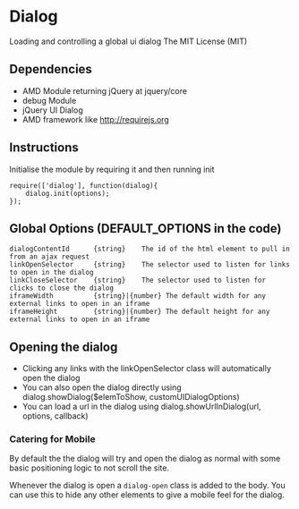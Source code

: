 Dialog
======
Loading and controlling a global ui dialog
The MIT License (MIT)

Dependencies
----
- AMD Module returning jQuery at jquery/core
- debug Module
- jQuery UI Dialog
- AMD framework like <http://requirejs.org>

Instructions
----

Initialise the module by requiring it and then running init 

    require(['dialog'], function(dialog){ 
        dialog.init(options); 
    });

Global Options (DEFAULT_OPTIONS in the code)
----

    dialogContentId      {string}    The id of the html element to pull in from an ajax request 
    linkOpenSelector     {string}    The selector used to listen for links to open in the dialog
    linkCloseSelector    {string}    The selector used to listen for clicks to close the dialog
    iframeWidth          {string}|{number} The default width for any external links to open in an iframe 
    iframeHeight         {string}|{number} The default height for any external links to open in an iframe

Opening the dialog
----

- Clicking any links with the linkOpenSelector class will automatically open the dialog
- You can also open the dialog directly using dialog.showDialog($elemToShow, customUIDialogOptions)
- You can load a url in the dialog using dialog.showUrlInDialog(url, options, callback)

### Catering for Mobile

By default the the dialog will try and open the dialog as normal with some basic positioning
logic to not scroll the site.

Whenever the dialog is open a `dialog-open` class is added to the body. You can use this to hide
any other elements to give a mobile feel for the dialog.




